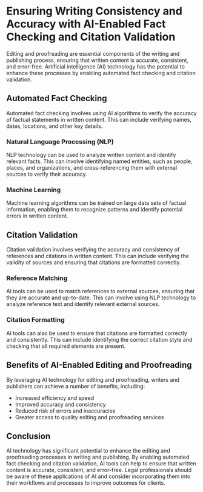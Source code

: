 Ensuring Writing Consistency and Accuracy with AI-Enabled Fact Checking and Citation Validation
=======================================================================================================================================================================

Editing and proofreading are essential components of the writing and publishing process, ensuring that written content is accurate, consistent, and error-free. Artificial intelligence (AI) technology has the potential to enhance these processes by enabling automated fact checking and citation validation.

Automated Fact Checking
-----------------------

Automated fact checking involves using AI algorithms to verify the accuracy of factual statements in written content. This can include verifying names, dates, locations, and other key details.

### Natural Language Processing (NLP)

NLP technology can be used to analyze written content and identify relevant facts. This can involve identifying named entities, such as people, places, and organizations, and cross-referencing them with external sources to verify their accuracy.

### Machine Learning

Machine learning algorithms can be trained on large data sets of factual information, enabling them to recognize patterns and identify potential errors in written content.

Citation Validation
-------------------

Citation validation involves verifying the accuracy and consistency of references and citations in written content. This can include verifying the validity of sources and ensuring that citations are formatted correctly.

### Reference Matching

AI tools can be used to match references to external sources, ensuring that they are accurate and up-to-date. This can involve using NLP technology to analyze reference text and identify relevant external sources.

### Citation Formatting

AI tools can also be used to ensure that citations are formatted correctly and consistently. This can include identifying the correct citation style and checking that all required elements are present.

Benefits of AI-Enabled Editing and Proofreading
-----------------------------------------------

By leveraging AI technology for editing and proofreading, writers and publishers can achieve a number of benefits, including:

* Increased efficiency and speed
* Improved accuracy and consistency
* Reduced risk of errors and inaccuracies
* Greater access to quality editing and proofreading services

Conclusion
----------

AI technology has significant potential to enhance the editing and proofreading processes in writing and publishing. By enabling automated fact checking and citation validation, AI tools can help to ensure that written content is accurate, consistent, and error-free. Legal professionals should be aware of these applications of AI and consider incorporating them into their workflows and processes to improve outcomes for clients.
